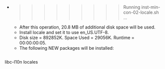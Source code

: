 * >>>>>>>>> Running inst-min-con-02-locale.sh ...
  * After this operation, 20.8 MB of additional disk space will be used.
  * Install locale and set it to use en_US.UTF-8.
  * Disk size = 892852K. Space Used = 29056K. Runtime = 00:00:00:05.
  * The following NEW packages will be installed:
  ```bash
libc-l10n locales
  ```

